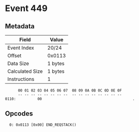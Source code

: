 # Event 449

## Metadata

| Field           | Value   |
|-----------------|---------|
| Event Index     | 20/24   |
| Offset          | 0x0113  |
| Data Size       | 1 bytes |
| Calculated Size | 1 bytes |
| Instructions    | 1       |

```
      00 01 02 03 04 05 06 07  08 09 0A 0B 0C 0D 0E 0F
      -- -- -- -- -- -- -- --  -- -- -- -- -- -- -- --
0110:          00                                          .            
```

## Opcodes

```
  0: 0x0113 [0x00] END_REQSTACK()
```

